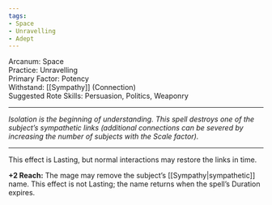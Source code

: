 ```yaml
---
tags:
- Space
- Unravelling
- Adept
---
```


Arcanum: Space\
Practice: Unravelling\
Primary Factor: Potency\
Withstand: [[Sympathy]] (Connection)\
Suggested Rote Skills: Persuasion, Politics, Weaponry

---

_Isolation is the beginning of understanding. This spell destroys one of the subject’s sympathetic links (additional connections can be severed by increasing the number of subjects with the Scale factor)._

---

This effect is Lasting, but normal interactions may restore the links in time.

**+2 Reach:** The mage may remove the subject’s [[Sympathy|sympathetic]] name. This effect is not Lasting; the name returns when the spell’s Duration expires.